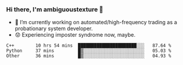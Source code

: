 ### Hi there, I'm ambiguoustexture 👋

<!--
**ambiguoustexture/ambiguoustexture** is a ✨ _special_ ✨ repository because its `README.md` (this file) appears on your GitHub profile.

Here are some ideas to get you started:
-->
- 🔭 I’m currently working on automated/high-frequency trading as a probationary system developer.
- :worried: Experiencing imposter syndrome now, maybe.

<!--START_SECTION:waka-->

```text
C++        10 hrs 54 mins  ██████████████████████░░░   87.64 %
Python     37 mins         █▒░░░░░░░░░░░░░░░░░░░░░░░   05.03 %
Other      36 mins         █▒░░░░░░░░░░░░░░░░░░░░░░░   04.93 %
```

<!--END_SECTION:waka-->
